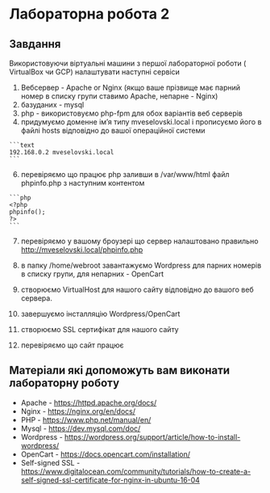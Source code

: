 # Лабораторна робота 2

## Завдання

 Використовуючи віртуальні машини з першої лабораторної роботи ( VirtualBox чи GCP) налаштувати наступні сервіси

   1. Вебсервер - Apache or Nginx (якщо ваше прізвище має парний номер в списку групи ставимо Apache, непарне - Nginx)
   2. базуданих - mysql
   3. php - використовуємо php-fpm для обох варіантів веб серверів
   4. придумуємо доменне імʼя типу mveselovski.local і прописуємо його в файлі hosts відповідно до вашої операційної системи

    ```text
    192.168.0.2 mveselovski.local   
    ```

   6. перевіряємо що працює php заливши в /var/www/html файл phpinfo.php з наступним контентом

    ```php
    <?php
    phpinfo();
    ?>
    ```

   7. перевіряємо у вашому броузері що сервер налаштовано правильно <http://mveselovski.local/phpinfo.php>

   8. в папку /home/webroot завантажуємо Wordpress для парних номерів в списку групи, для непарних - OpenCart
   9. створюємо VirtualHost для нашого сайту відповідно до вашого веб сервера.
   10. завершуємо інсталляцію Wordpress/OpenCart
   11. створюємо SSL сертифікат для нашого сайту
   12. перевіряємо що сайт працює

## Матеріали які допоможуть вам виконати лабораторну роботу

- Apache - <https://httpd.apache.org/docs/>
- Nginx - <https://nginx.org/en/docs/>
- PHP - <https://www.php.net/manual/en/>
- Mysql - <https://dev.mysql.com/doc/>
- Wordpress - <https://wordpress.org/support/article/how-to-install-wordpress/>
- OpenCart - <https://docs.opencart.com/installation/>
- Self-signed SSL - <https://www.digitalocean.com/community/tutorials/how-to-create-a-self-signed-ssl-certificate-for-nginx-in-ubuntu-16-04>
